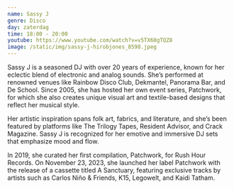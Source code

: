 ```yaml
---
name: Sassy J
genre: Disco
day: zaterdag
time: 18:00 - 20:00
youtube: https://www.youtube.com/watch?v=v5TX60gTQZ8
image: /static/img/sassy-j-hirobjones_8598.jpeg
---
```

Sassy J is a seasoned DJ with over 20 years of experience, known for her eclectic blend of electronic and analog sounds. She’s performed at renowned venues like Rainbow Disco Club, Dekmantel, Panorama Bar, and De School. Since 2005, she has hosted her own event series, Patchwork, for which she also creates unique visual art and textile-based designs that reflect her musical style.


Her artistic inspiration spans folk art, fabrics, and literature, and she’s been featured by platforms like The Trilogy Tapes, Resident Advisor, and Crack Magazine. Sassy J is recognized for her emotive and immersive DJ sets that emphasize mood and flow.

In 2019, she curated her first compilation, Patchwork, for Rush Hour Records. On November 23, 2023, she launched her label Patchwork with the release of a cassette titled A Sanctuary, featuring exclusive tracks by artists such as Carlos Niño & Friends, K15, Legowelt, and Kaidi Tatham.